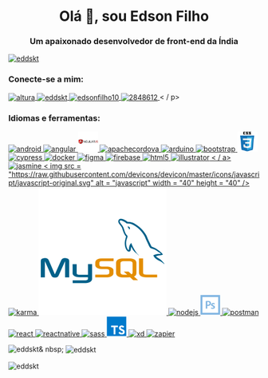 <h1 align = "center"> Olá 👋, sou Edson Filho </h1>
<h3 align = "center"> Um apaixonado desenvolvedor de front-end da Índia </h3>

<p align = "left"> <a href = "https://github.com/ryo-ma/github-profile-trophy"><img src =" https://github-profile-trophy.vercel.app/?username=eddskt "alt =" eddskt "/ > </a> </p>

<h3 align = "left"> Conecte-se a mim: </h3>
<p align = "left">
<a href = "https://codepen.io/edsonfilho10" target = "blank"> <img align = "center" src = "https://raw.githubusercontent.com/rahuldkjain/github-profile-readme-generator/master/src/images/icons/Social/codepen.svg" alt = altura "edsonfilho10" = "30"largura = "40" /> </a>
<a href="https://dev.to/eddskt" target="blank"> <img align = "center" src = "https://cdn.jsdelivr.net/npm/simple-icons@3.0.1 /icons/dev-dot-to.svg "alt =" eddskt "height =" 30 "width =" 40 "/> </a>
<a href =" https://linkedin.com/in/edsonfilho10 "target = "em branco"> <img align = "center" src = "https://raw.githubusercontent.com/rahuldkjain/github-profile-readme-generator/master/src/images/icons/Social/linked-in-alt .svg "alt =" edsonfilho10 "height =" 30 "width =" 40 "/> </a>
<a href="https://stackoverflow.com/users/2848612" target="blank"> <img align = "center" src = "https: //raw.githubusercontent.com / rahuldkjain / github-profile-readme-generator / master / src / images / icons / Social / stack-overflow.svg "alt =" 2848612 "height =" 30 "width =" 40 "/> </a>
< / p>

<h3 align = "left"> Idiomas e ferramentas: </h3>
<p align = "left"> <a href="https://developer.android.com" target="_blank"> <img src = "https://raw.githubusercontent.com/devicons/devicon/master/ icons / android / android-original-wordmark.svg "alt =" android "width =" 40 "height =" 40 "/> </a> <a href =" https://angular.io "target =" _ blank "> <img src =" https://angular.io/assets/images/logos/angular/angular.svg "alt =" angular "width =" 40 "height =" 40 "/> </a> <a href = "https://angular.io" target = "_ blank"> <img src = "https://raw.githubusercontent.com/devicons/devicon/master/icons/angularjs/angularjs-original-wordmark.svg"alt = "angularjs" width = "40" height = "40" /> </a> <a href="https://cordova.apache.org/" target="_blank"> <img src = "https: //www.vectorlogo.zone/logos/apache_cordova/apache_cordova-icon.svg "alt =" apachecordova "width =" 40 "height =" 40 "/> </a> <a href =" https: // www. arduino.cc/ "target =" _ blank "> <img src =" https://cdn.worldvectorlogo.com/logos/arduino-1.svg "alt =" arduino "largura =" 40 "altura =" 40 "/ > </a> <a href="https://getbootstrap.com" target="_blank"> <img src = "https: //raw.githubusercontent.com / devicons / devicon / master / icons / bootstrap / bootstrap-plain-wordmark.svg "alt =" bootstrap "width =" 40 "height =" 40 "/> </a> <a href =" https: // www.w3schools.com/css/ "target =" _ blank "> <img src =" https://raw.githubusercontent.com/devicons/devicon/master/icons/css3/css3-original-wordmark.svg "alt = "css3" width = "40" height = "40" /> </a> <a href="https://www.cypress.io" target="_blank"> <img src = "https: // raw .githubusercontent.com / simple-icons / simple-icons / 6e46ec1fc23b60c8fd0d2f2ff46db82e16dbd75f / icons / cypress.svg "alt =" cypress "width =" 40 "height =" 40 "/> </a> <a href = "https://www.docker.com/" target = "_ blank"> <img src = "https://raw.githubusercontent.com/devicons/devicon/master/icons/docker/docker-original- wordmark.svg "alt =" docker "width =" 40 "height =" 40 "/> </a> <a href="https://www.figma.com/" target="_blank"> <img src = "https://www.vectorlogo.zone/logos/figma/figma-icon.svg" alt = "figma" width = "40" height = "40" /> </a> <a href = "https: //firebase.google.com/ "target =" _ blank "> <img src =" https://www.vectorlogo.zone/logos/firebase/firebase-icon.svg "alt =" firebase "width =" 40 " altura = "40" /> </a><a href="https://www.w3.org/html/" target="_blank"> <img src = "https://raw.githubusercontent.com/devicons/devicon/master/icons/html5/html5 -original-wordmark.svg "alt =" html5 "width =" 40 "height =" 40 "/> </a> <a href =" https://www.adobe.com/in/products/illustrator.html "target =" _ blank "> <img src =" https://www.vectorlogo.zone/logos/adobe_illustrator/adobe_illustrator-icon.svg "alt =" illustrator "width =" 40 "height =" 40 "/> < / a> <a href="https://jasmine.github.io/" target="_blank"> <img src = "https://www.vectorlogo.zone/logos/jasmine/jasmine-icon.svg" alt = "jasmine "width =" 40 "height =" 40 "/> </a> <a href="https://developer.mozilla.org/en-US/docs/Web/JavaScript" target="_blank"> < img src = "https://raw.githubusercontent.com/devicons/devicon/master/icons/javascript/javascript-original.svg" alt = "javascript" width = "40" height = "40" /> </ a > <a href="https://karma-runner.github.io/latest/index.html" target="_blank"> <img src = "https://raw.githubusercontent.com/detain/svg-logos /780f25886640cef088af994181646db2f6b1a3f8/svg/karma.svg "alt =" karma "width =" 40 "height =" 40 "/> </a> <a href =" https://www.mysql.com/ "target = "_ blank"> <img src = "https://raw.githubusercontent.com/devicons/devicon/master/icons/mysql/mysql-original-wordmark.svg" alt = "mysql" largura = "40" altura = "40" /> </a> <a href="https://nodejs.org" target="_blank"> <img src = "https://raw.githubusercontent.com/devicons/devicon/master/ icons / nodejs / nodejs-original-wordmark.svg "alt =" nodejs "width =" 40 "height =" 40 "/> </a> <a href =" https://www.photoshop.com/en " target = "_ blank"> <img src = "https://raw.githubusercontent.com/devicons/devicon/master/icons/photoshop/photoshop-line.svg" alt = "photoshop" width = "40" height = "40 "/> </a> <a href="https://postman.com" target="_blank"> <img src =" https://www.vectorlogo.zone/logos/getpostman/getpostman-icon. svg "alt =" postman "width =" 40 "height =" 40 "/> </a> <a href="https://reactjs.org/" target="_blank"> <img src =" https: //raw.githubusercontent.com/devicons/devicon/master/icons/react/react-original-wordmark.svg "alt =" react "width =" 40 "height =" 40 "/> </a> <a href = "https://reactnative.dev/" target = "_ blank"> <img src = "https://reactnative.dev/img/header_logo.svg" alt = "reactnative" width = "40"height = "40" /> </a> <a href="https://sass-lang.com" target="_blank"> <img src = "https://raw.githubusercontent.com/devicons/devicon /master/icons/sass/sass-original.svg "alt =" sass "width =" 40 "height =" 40 "/> </a> <a href =" https://www.typescriptlang.org/ " target = "_ blank"> <img src = "https://raw.githubusercontent.com/devicons/devicon/master/icons/typescript/typescript-original.svg" alt = "typescript" width = "40" height = " 40 "/> </a> <a href="https://www.adobe.com/products/xd.html" target="_blank"> <img src =" https: //cdn.worldvectorlogo.com / logos / adobe-xd.svg "alt =" xd "width =" 40 "height =" 40 "/> </a> <a href="https://zapier.com" target="_blank"> <img src = "https://www.vectorlogo.zone/logos/zapier/zapier-icon.svg" alt = "zapier" width = "40" height = "40" /> </a> </p>

<p> <img align = "left" src = "https://github-readme-stats.vercel.app/api/top-langs?username=eddskt&show_icons=true&locale=en&layout=compact" alt = "eddskt" /> </p>

<p> & nbsp; <img align = "center" src = "https://github-readme-stats.vercel.app/api?username=eddskt&show_icons=true&locale=en" alt = "eddskt" /> </p>

<p> <img align = "center" src = "https://github-readme-streak-stats.herokuapp.com/?user=eddskt&" alt = "eddskt" /> </p>
